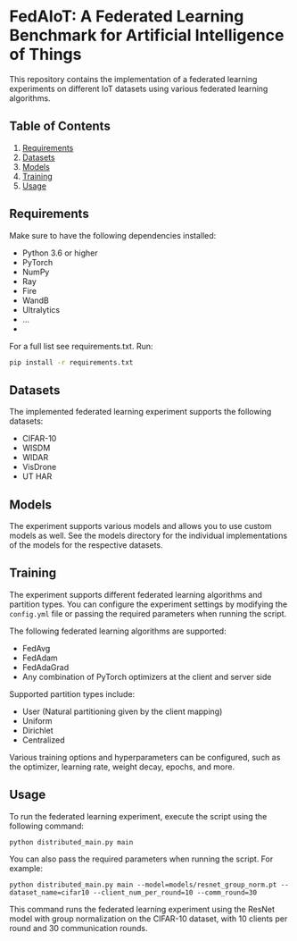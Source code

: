 # FedAIoT: A Federated Learning Benchmark for Artificial Intelligence of Things

This repository contains the implementation of a federated learning experiments on different IoT datasets using various 
federated learning algorithms.

## Table of Contents
1. [Requirements](#requirements)
2. [Datasets](#datasets)
3. [Models](#models)
4. [Training](#training)
5. [Usage](#usage)

## Requirements

Make sure to have the following dependencies installed:

- Python 3.6 or higher
- PyTorch
- NumPy
- Ray
- Fire
- WandB
- Ultralytics
- ...
- 
For a full list see requirements.txt. Run:
```bash
pip install -r requirements.txt
```
## Datasets

The implemented federated learning experiment supports the following datasets:

- CIFAR-10
- WISDM
- WIDAR
- VisDrone
- UT HAR

## Models

The experiment supports various models and allows you to use custom models as well. See the models directory for the 
individual implementations of the models for the respective datasets.

## Training

The experiment supports different federated learning algorithms and partition types. You can configure the experiment settings by modifying the `config.yml` file or passing the required parameters when running the script.

The following federated learning algorithms are supported:

- FedAvg
- FedAdam
- FedAdaGrad
- Any combination of PyTorch optimizers at the client and server side

Supported partition types include:

- User (Natural partitioning given by the client mapping)
- Uniform
- Dirichlet
- Centralized

Various training options and hyperparameters can be configured, such as the optimizer, learning rate, weight decay, epochs, and more.

## Usage

To run the federated learning experiment, execute the script using the following command:

```
python distributed_main.py main
```

You can also pass the required parameters when running the script. For example:

```
python distributed_main.py main --model=models/resnet_group_norm.pt --dataset_name=cifar10 --client_num_per_round=10 --comm_round=30
```

This command runs the federated learning experiment using the ResNet model with group normalization on the CIFAR-10 dataset, with 10 clients per round and 30 communication rounds.
